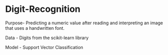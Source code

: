 # Digit-Recognition

Purpose- Predicting a numeric value after reading and interpreting an image that uses a handwritten font.

Data - Digits from the scikit-learn library

Model - Support Vector Classification
